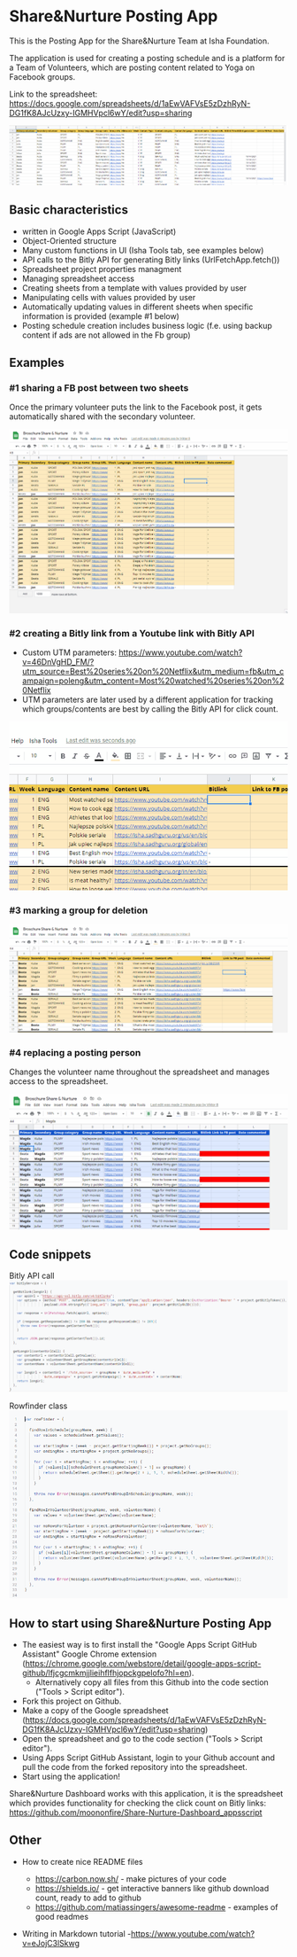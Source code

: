 # Share&Nurture Posting App

This is the Posting App for the Share&Nurture Team at Isha Foundation. 

The application is used for creating a posting schedule and is a platform for a Team of Volunteers, which are posting content related to Yoga on Facebook groups.

Link to the spreadsheet: https://docs.google.com/spreadsheets/d/1aEwVAFVsE5zDzhRyN-DG1fK8AJcUzxy-IGMHVpcl6wY/edit?usp=sharing

![schedule-sheet](schedule-sheet.PNG)

## Basic characteristics

- written in Google Apps Script (JavaScript)
- Object-Oriented structure
- Many custom functions in UI (Isha Tools tab, see examples below)
- API calls to the Bitly API for generating Bitly links (UrlFetchApp.fetch())
- Spreadsheet project properties managment
- Managing spreadsheet access
- Creating sheets from a template with values provided by user
- Manipulating cells with values provided by user
- Automatically updating values in different sheets when specific information is provided (example #1 below)
- Posting schedule creation includes business logic (f.e. using backup content if ads are not allowed in the Fb group)

## Examples

### #1 sharing a FB post between two sheets
Once the primary volunteer puts the link to the Facebook post, it gets automatically shared with the secondary volunteer.

![share-fb-post](gif_share-fb-post.gif) 


### #2 creating a Bitly link from a Youtube link with Bitly API
  - Custom UTM parameters: https://www.youtube.com/watch?v=46DnVgHD_FM/?utm_source=Best%20series%20on%20Netflix&utm_medium=fb&utm_campaign=poleng&utm_content=Most%20watched%20series%20on%20Netflix
  - UTM parameters are later used by a different application for tracking which groups/contents are best by calling the Bitly API for click count.

![create-bitlink](gif_create-bitlink.gif)


### #3 marking a group for deletion

![mark group for deletion](gif_mark-group-for-deletion.gif)


### #4 replacing a posting person
Changes the volunteer name throughout the spreadsheet and manages access to the spreadsheet.

![replace volunteer](gif_replace-volunteer.gif)

## Code snippets

Bitly API call
![bitlyservice-code](bitlyservice-code.PNG)

Rowfinder class
![rowfinder-code](rowfinder-code.PNG)

## How to start using Share&Nurture Posting App

- The easiest way is to first install the "Google Apps Script GitHub Assistant" Google Chrome extension (https://chrome.google.com/webstore/detail/google-apps-script-github/lfjcgcmkmjjlieihflfhjopckgpelofo?hl=en).
  - Alternatively copy all files from this Github into the code section ("Tools > Script editor").
- Fork this project on Github.
- Make a copy of the Google spreadsheet (https://docs.google.com/spreadsheets/d/1aEwVAFVsE5zDzhRyN-DG1fK8AJcUzxy-IGMHVpcl6wY/edit?usp=sharing) 
- Open the spreadsheet and go to the code section ("Tools > Script editor"). 
- Using Apps Script GitHub Assistant, login to your Github account and pull the code from the forked repository into the spreadsheet.
- Start using the application!

Share&Nurture Dashboard works with this application, it is the spreadsheet which provides functionality for checking the click count on Bitly links: https://github.com/moononfire/Share-Nurture-Dashboard_appsscript

## Other
- How to create nice README files
  - https://carbon.now.sh/ - make pictures of your code
  - https://shields.io/ - get interactive banners like github download count, ready to add to github
  - https://github.com/matiassingers/awesome-readme - examples of good readmes

- Writing in Markdown tutorial
  -https://www.youtube.com/watch?v=eJojC3lSkwg
